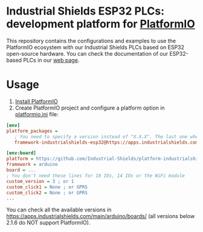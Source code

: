 # Industrial Shields ESP32 PLCs: development platform for [PlatformIO](https://platformio.org)

This repository contains the configurations and examples to use the PlatformIO ecosystem with our Industrial Shields PLCs based on ESP32 open-source hardware. You can check the documentation of our ESP32-based PLCs in our [web page](https://www.industrialshields.com/industrial-esp32-plc-products-family-ideal-for-iot-solutions).


# Usage

1. [Install PlatformIO](https://platformio.org)
2. Create PlatformIO project and configure a platform option in [platformio.ini](https://docs.platformio.org/page/projectconf.html) file:

``` ini
[env]
platform_packages =
   ; You need to specify a version instead of "X.X.X". The last one when this README was updated is 2.3.1-hf.
   framework-industrialshields-esp32@https://apps.industrialshields.com/main/arduino/boards/industrialshields-boards-esp32-X.X.X.tar.bz2

[env:board]
platform = https://github.com/Industrial-Shields/platform-industrialshields-esp32.git
framework = arduino
board = ...
; You don't need these lines for 10 IOs, 14 IOs or the WiFi module
custom_version = 3 ; or 1
custom_click1 = None ; or GPRS
custom_click2 = None ; or GPRS
...
```

You can check all the available versions in https://apps.industrialshields.com/main/arduino/boards/ (all versions below 2.1.6 do NOT support PlatformIO).
